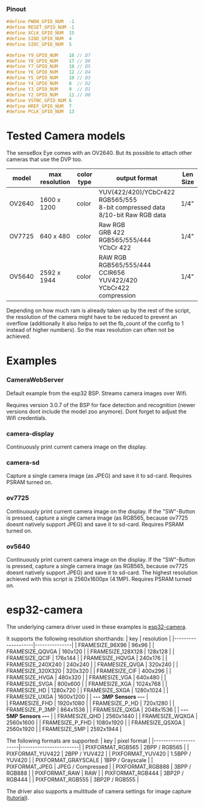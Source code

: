 ### Pinout
```cpp
#define PWDN_GPIO_NUM  -1
#define RESET_GPIO_NUM -1
#define XCLK_GPIO_NUM  15
#define SIOD_GPIO_NUM  4
#define SIOC_GPIO_NUM  5

#define Y9_GPIO_NUM    16 // D7
#define Y8_GPIO_NUM    17 // D6
#define Y7_GPIO_NUM    18 // D5
#define Y6_GPIO_NUM    12 // D4
#define Y5_GPIO_NUM    10 // D3
#define Y4_GPIO_NUM    8  // D2
#define Y3_GPIO_NUM    9  // D1
#define Y2_GPIO_NUM    11 // D0
#define VSYNC_GPIO_NUM 6
#define HREF_GPIO_NUM  7
#define PCLK_GPIO_NUM  13
```

# Tested Camera models
The senseBox Eye comes with an OV2640. But its possible to attach other cameras that use the DVP too.

| model   | max resolution | color type | output format                                                | Len Size |
| ------- | -------------- | ---------- | ------------------------------------------------------------ | -------- |
| OV2640  | 1600 x 1200    | color      | YUV(422/420)/YCbCr422<br>RGB565/555<br>8-bit compressed data<br>8/10-bit Raw RGB data | 1/4"     |
| OV7725  | 640 x 480      | color      | Raw RGB<br/>GRB 422<br/>RGB565/555/444<br/>YCbCr 422         | 1/4"     |
| OV5640  | 2592 x 1944    | color      | RAW RGB<br/>RGB565/555/444<br/>CCIR656<br/>YUV422/420<br/>YCbCr422<br/>compression | 1/4"     |

Depending on how much ram is already taken up by the rest of the script, the resolution of the camera might have to be reduced to prevent an overflow (additionally it also helps to set the fb_count of the config to 1 instead of higher numbers). So the max resolution can often not be achieved.

# Examples
### CameraWebServer
Default example from the esp32 BSP. Streams camera images over Wifi.

Requires version 3.0.7 of the BSP for face detection and recognition (newer versions dont include the model zoo anymore). Dont forget to adjust the Wifi credentials.

### camera-display
Continuously print current camera image on the display.

### camera-sd
Capture a single camera image (as JPEG) and save it to sd-card. Requires PSRAM turned on.

### ov7725
Continuously print current camera image on the display. If the "SW"-Button is pressed, capture a single camera image (as RGB565, because ov7725 doesnt natively support JPEG) and save it to sd-card. Requires PSRAM turned on.

### ov5640
Continuously print current camera image on the display. If the "SW"-Button is pressed, capture a single camera image (as RGB565, because ov7725 doesnt natively support JPEG) and save it to sd-card. The highest resolution achieved with this script is 2560x1600px (4.1MP). Requires PSRAM turned on.

# esp32-camera
The underlying camera driver used in these examples is [esp32-camera](https://github.com/espressif/esp32-camera). 

It supports the following resolution shorthands:
| key                | resolution    |
|--------------------|---------------|
| FRAMESIZE_96X96    | 96x96         |
| FRAMESIZE_QQVGA    | 160x120       |
| FRAMESIZE_128X128  | 128x128       |
| FRAMESIZE_QCIF     | 176x144       |
| FRAMESIZE_HQVGA    | 240x176       |
| FRAMESIZE_240X240  | 240x240       |
| FRAMESIZE_QVGA     | 320x240       |
| FRAMESIZE_320X320  | 320x320       |
| FRAMESIZE_CIF      | 400x296       |
| FRAMESIZE_HVGA     | 480x320       |
| FRAMESIZE_VGA      | 640x480       |
| FRAMESIZE_SVGA     | 800x600       |
| FRAMESIZE_XGA      | 1024x768      |
| FRAMESIZE_HD       | 1280x720      |
| FRAMESIZE_SXGA     | 1280x1024     |
| FRAMESIZE_UXGA     | 1600x1200     |
| **--- 3MP Sensors ---** |    
| FRAMESIZE_FHD      | 1920x1080     |
| FRAMESIZE_P_HD     | 720x1280      |
| FRAMESIZE_P_3MP    | 864x1536      |
| FRAMESIZE_QXGA     | 2048x1536     |
| **--- 5MP Sensors ---** |
| FRAMESIZE_QHD      | 2560x1440     |
| FRAMESIZE_WQXGA    | 2560x1600     |
| FRAMESIZE_P_FHD    | 1080x1920     |
| FRAMESIZE_QSXGA    | 2560x1920     |
| FRAMESIZE_5MP      | 2592x1944     |

The following formats are supported:
| key                  | pixel format           |
|----------------------|------------------------|
| PIXFORMAT_RGB565     | 2BPP / RGB565          |
| PIXFORMAT_YUV422     | 2BPP / YUV422          |
| PIXFORMAT_YUV420     | 1.5BPP / YUV420        |
| PIXFORMAT_GRAYSCALE  | 1BPP / Grayscale       |
| PIXFORMAT_JPEG       | JPEG / Compressed      |
| PIXFORMAT_RGB888     | 3BPP / RGB888          |
| PIXFORMAT_RAW        | RAW                    |
| PIXFORMAT_RGB444     | 3BP2P / RGB444         |
| PIXFORMAT_RGB555     | 3BP2P / RGB555         |

The driver also supports a multitude of camera settings for image capture ([tutorial](https://randomnerdtutorials.com/esp32-cam-ov2640-camera-settings/)).